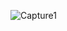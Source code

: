 ![Capture1](https://github.com/amirdity/amirdity/assets/136432203/3082c9c2-f057-4534-b424-28b0f53b1cb0)
